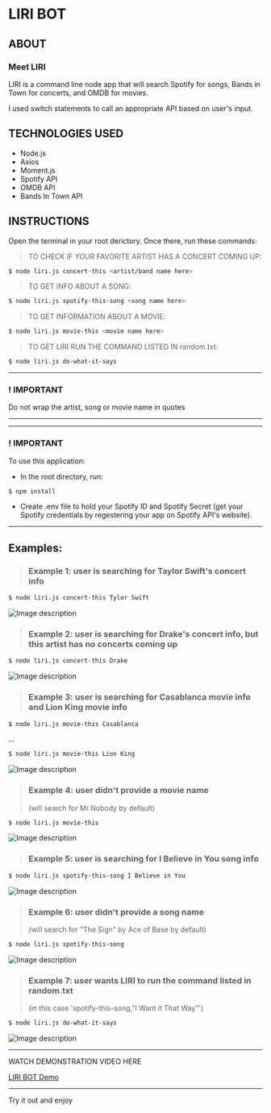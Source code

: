 # LIRI BOT

## ABOUT

### Meet LIRI

LIRI is a command line node app that will search Spotify for songs, Bands in Town for concerts, and OMDB for movies.

I used switch statements to call an appropriate API based on user's input.

## TECHNOLOGIES USED

- Node.js
- Axios
- Moment.js
- Spotify API
- OMDB API 
- Bands In Town API

## INSTRUCTIONS

Open the terminal in your root derictory. Once there, run these commands:

>TO CHECK IF YOUR FAVORITE ARTIST HAS A CONCERT COMING UP:
```sh
$ node liri.js concert-this <artist/band name here>
```
>TO GET INFO ABOUT A SONG:
```sh
$ node liri.js spotify-this-song <song name here>
```
>TO GET INFORMATION ABOUT A MOVIE:
```sh
$ node liri.js movie-this <movie name here>
```
>TO GET LIRI RUN THE COMMAND LISTED IN random.txt:
```sh
$ node liri.js do-what-it-says
```
***
### ! IMPORTANT 
Do not wrap the artist, song or movie name in quotes
***
***
### ! IMPORTANT 
To use this application:
- In the root directory, run:
```sh
$ npm install 
```
- Create .env file to hold your Spotify ID and Spotify Secret (get your Spotify credentials by regestering your app on Spotify API's website). 
***

## Examples:

>### Example 1: user is searching for Taylor Swift's concert info
```sh
$ node liri.js concert-this Tylor Swift
```
![Image description](img/concert-this.png)

>### Example 2: user is searching for Drake's concert info, but this artist has no concerts coming up
```sh
$ node liri.js concert-this Drake
```
![Image description](img/concert-this-no-concert.png)

>### Example 3: user is searching for Casablanca movie info and Lion King movie info
```sh
$ node liri.js movie-this Casablanca
```
...
```sh
$ node liri.js movie-this Lion King
```
![Image description](img/movie-this.png)

>### Example 4: user didn't provide a movie name
>(will search for Mr.Nobody by default)
```sh
$ node liri.js movie-this
```
![Image description](img/movie-this-no-input.png)

>### Example 5: user is searching for I Believe in You song info
```sh
$ node liri.js spotify-this-song I Believe in You
```
![Image description](img/spotify-this-song.png)

>### Example 6: user didn't provide a song name
>(will search for "The Sign" by Ace of Base by default)
```sh
$ node liri.js spotify-this-song
```
![Image description](img/spotify-this-song-no-input.png)

>### Example 7: user wants LIRI to run the command listed in random.txt 
>(in this case 'spotify-this-song,"I Want it That Way"')
```sh
$ node liri.js do-what-it-says
```
![Image description](img/do-what-it-says.png)

********
WATCH DEMONSTRATION VIDEO HERE

<a href="https://drive.google.com/file/d/1-ZA7oyI-ffCe_U5eszpBdnKdiz2vyP9F/view">LIRI BOT Demo</a>

********
Try it out and enjoy






